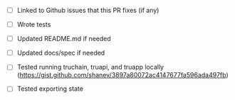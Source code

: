 - [ ] Linked to Github issues that this PR fixes (if any)
- [ ] Wrote tests
- [ ] Updated README.md if needed
- [ ] Updated docs/spec if needed
- [ ] Tested running truchain, truapi, and truapp locally (https://gist.github.com/shanev/3897a80072ac4147677fa596ada497fb)
- [ ] Tested exporting state

